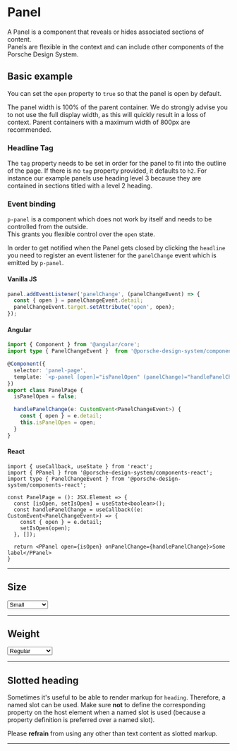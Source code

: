 # Panel

A Panel is a component that reveals or hides associated sections of content.  
Panels are flexible in the context and can include other components of the Porsche Design System.

## Basic example

<Playground :markup="basic" :config="config"></Playground>

You can set the `open` property to `true` so that the panel is open by default.
<Playground :markup="basicOpen" :config="config"></Playground>

The panel width is 100% of the parent container.
We do strongly advise you to not use the full display width, as this will quickly result in a loss of context.
Parent containers with a maximum width of 800px are recommended.

### Headline Tag

The `tag` property needs to be set in order for the panel to fit into the outline of the page. If there is no `tag` property provided, it defaults to `h2`.
For instance our example panels use heading level 3 because they are contained in sections titled with a level 2 heading.

### Event binding

`p-panel` is a component which does not work by itself and needs to be controlled from the outside.  
This grants you flexible control over the `open` state.

In order to get notified when the Panel gets closed by clicking the `headline` you need to register an event listener for the `panelChange` event which is emitted by `p-panel`.

#### Vanilla JS

```js
panel.addEventListener('panelChange', (panelChangeEvent) => {
  const { open } = panelChangeEvent.detail;
  panelChangeEvent.target.setAttribute('open', open);
});
```

#### Angular

```ts
import { Component } from '@angular/core';
import type { PanelChangeEvent }  from '@porsche-design-system/components-angular/lib/types';

@Component({
  selector: 'panel-page',
  template: `<p-panel [open]="isPanelOpen" (panelChange)="handlePanelChange($event)" heading="Some Heading">Some Content</p-panel>`,
})
export class PanelPage {
  isPanelOpen = false;

  handlePanelChange(e: CustomEvent<PanelChangeEvent>) {
    const { open } = e.detail;
    this.isPanelOpen = open;
  }
}
```

#### React

```tsx 
import { useCallback, useState } from 'react';
import { PPanel } from '@porsche-design-system/components-react';
import type { PanelChangeEvent } from '@porsche-design-system/components-react';

const PanelPage = (): JSX.Element => {
  const [isOpen, setIsOpen] = useState<boolean>();
  const handlePanelChange = useCallback((e: CustomEvent<PanelChangeEvent>) => {
    const { open } = e.detail;
    setIsOpen(open);
  }, []);

  return <PPanel open={isOpen} onPanelChange={handlePanelChange}>Some label</PPanel>
}
```
---

## Size

<Playground :markup="sizeMarkup" :config="config">
  <select v-model="size">
    <option disabled>Select size</option>
    <option value="small">Small</option>
    <option value="medium">Medium</option>
   <option value="responsive">Responsive</option>
  </select>
</Playground>

---

## Weight

<Playground :markup="weightMarkup" :config="config">
  <select v-model="weight">
    <option disabled>Select weight</option>
    <option value="regular">Regular</option>
    <option value="semibold">SemiBold</option>
  </select>
</Playground>

---

## Slotted heading
Sometimes it's useful to be able to render markup for `heading`. Therefore, a named slot can be used. Make sure **not** to define
the corresponding property on the host element when a named slot is used (because a property definition is preferred over a named slot).

Please **refrain** from using any other than text content as slotted markup.

<Playground :markup="slottedMarkup" :config="config"></Playground>

---

<script lang="ts">
  import Vue from 'vue';
  import Component from 'vue-class-component';
  
  @Component
  export default class Code extends Vue {
    config = { themeable: true };
  
    weight = 'semibold';
    size = 'small';
    content= '<p-text>Lorem ipsum dolor sit amet, consetetur sadipscing elitr, sed diam nonumy eirmod tempor invidunt ut labore et dolore magna aliquyam erat, sed diam voluptua.</p-text>';

    get basic() {      
      return `<p-panel heading="Some Heading" tag="h3">
  ${this.content}
</p-panel>`;
    }
    
    get basicOpen() {      
      return `<p-panel heading="Some Heading" tag="h3" open="true" >
  ${this.content}
</p-panel>`;
    }
  
    get sizeMarkup() {
      return `<p-panel heading="Some Heading" tag="h3" ${this.size  === 'responsive' ? `size="{ base:'small', l:'medium' }"`: `size="${this.size}"`}>
  ${this.content}
</p-panel>`;
    }  
  
    get weightMarkup() {
      return `<p-panel heading="Some Heading" tag="h3" weight="${this.weight}">
  ${this.content}
</p-panel>`;
    }

    get slottedMarkup(){
      return `<p-panel tag="h3">
  <span slot="heading">Some slotted heading</span>
  ${this.content}
</p-panel>`;
    }
 
    mounted() {
      /* initially update panel with open attribute in playground */
      this.registerEvents();
  
      /* theme switch needs to register event listeners again */
      const themeTabs = this.$el.querySelectorAll('.playground > p-tabs-bar');
      themeTabs.forEach(tabs => tabs.addEventListener('tabChange', () => {
        this.registerEvents();
      }));
    }
  
    updated(){
      this.registerEvents();
    }
  
    registerEvents() {
      const panels = this.$el.querySelectorAll('.playground .demo p-panel');
      panels.forEach(panelEl => panelEl.addEventListener('panelChange', this.handlePanelChange));
    }
  
    handlePanelChange =  (e) => {
      const { open } = e.detail;
      e.target.setAttribute('open', open);
    }
  }
</script>
